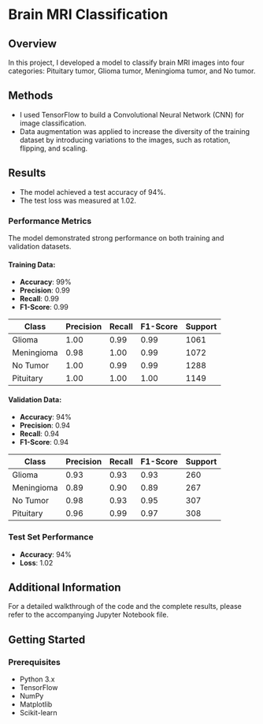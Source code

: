 # Brain MRI Classification

## Overview
In this project, I developed a model to classify brain MRI images into four categories: Pituitary tumor, Glioma tumor, Meningioma tumor, and No tumor.

## Methods
- I used TensorFlow to build a Convolutional Neural Network (CNN) for image classification.
- Data augmentation was applied to increase the diversity of the training dataset by introducing variations to the images, such as rotation, flipping, and scaling.

## Results
- The model achieved a test accuracy of 94%.
- The test loss was measured at 1.02.
  
### Performance Metrics
The model demonstrated strong performance on both training and validation datasets.  

#### Training Data:
- **Accuracy**: 99%  
- **Precision**: 0.99  
- **Recall**: 0.99  
- **F1-Score**: 0.99  

| Class        | Precision | Recall | F1-Score | Support |
|--------------|-----------|--------|----------|---------|
| Glioma       | 1.00      | 0.99   | 0.99     | 1061    |
| Meningioma   | 0.98      | 1.00   | 0.99     | 1072    |
| No Tumor     | 1.00      | 0.99   | 0.99     | 1288    |
| Pituitary    | 1.00      | 1.00   | 1.00     | 1149    |

#### Validation Data:
- **Accuracy**: 94%  
- **Precision**: 0.94  
- **Recall**: 0.94  
- **F1-Score**: 0.94  

| Class        | Precision | Recall | F1-Score | Support |
|--------------|-----------|--------|----------|---------|
| Glioma       | 0.93      | 0.93   | 0.93     | 260     |
| Meningioma   | 0.89      | 0.90   | 0.89     | 267     |
| No Tumor     | 0.98      | 0.93   | 0.95     | 307     |
| Pituitary    | 0.96      | 0.99   | 0.97     | 308     |

### Test Set Performance
- **Accuracy**: 94%  
- **Loss**: 1.02  

## Additional Information
For a detailed walkthrough of the code and the complete results, please refer to the accompanying Jupyter Notebook file.  

## Getting Started
### Prerequisites
- Python 3.x  
- TensorFlow  
- NumPy  
- Matplotlib  
- Scikit-learn  









